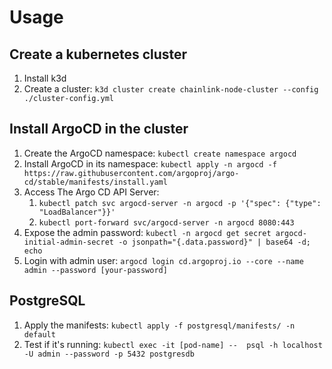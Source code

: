 # Usage

## Create a kubernetes cluster
1. Install k3d
2. Create a cluster: `k3d cluster create chainlink-node-cluster --config ./cluster-config.yml`

## Install ArgoCD in the cluster
1. Create the ArgoCD namespace: `kubectl create namespace argocd`
2. Install ArgoCD in its namespace: `kubectl apply -n argocd -f https://raw.githubusercontent.com/argoproj/argo-cd/stable/manifests/install.yaml` 
3. Access The Argo CD API Server:
   1. `kubectl patch svc argocd-server -n argocd -p '{"spec": {"type": "LoadBalancer"}}'`
   2. `kubectl port-forward svc/argocd-server -n argocd 8080:443`
4. Expose the admin password: `kubectl -n argocd get secret argocd-initial-admin-secret -o jsonpath="{.data.password}" | base64 -d; echo`
5. Login with admin user: `argocd login cd.argoproj.io --core --name admin --password [your-password]`

## PostgreSQL
1. Apply the manifests: `kubectl apply -f postgresql/manifests/ -n default` 
2. Test if it's running: `kubectl exec -it [pod-name] --  psql -h localhost -U admin --password -p 5432 postgresdb`